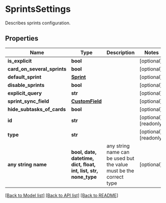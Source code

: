 # SprintsSettings

Describes sprints configuration.

## Properties
Name | Type | Description | Notes
------------ | ------------- | ------------- | -------------
**is_explicit** | **bool** |  | [optional] 
**card_on_several_sprints** | **bool** |  | [optional] 
**default_sprint** | [**Sprint**](Sprint.md) |  | [optional] 
**disable_sprints** | **bool** |  | [optional] 
**explicit_query** | **str** |  | [optional] 
**sprint_sync_field** | [**CustomField**](CustomField.md) |  | [optional] 
**hide_subtasks_of_cards** | **bool** |  | [optional] 
**id** | **str** |  | [optional] [readonly] 
**type** | **str** |  | [optional] [readonly] 
**any string name** | **bool, date, datetime, dict, float, int, list, str, none_type** | any string name can be used but the value must be the correct type | [optional]

[[Back to Model list]](../README.md#documentation-for-models) [[Back to API list]](../README.md#documentation-for-api-endpoints) [[Back to README]](../README.md)


